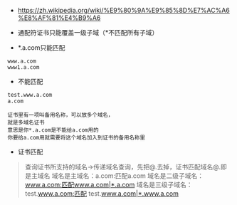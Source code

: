 * https://zh.wikipedia.org/wiki/%E9%80%9A%E9%85%8D%E7%AC%A6%E8%AF%81%E4%B9%A6

* 通配符证书只能覆盖一级子域（*不匹配所有子域）
* *.a.com只能匹配
```
www.a.com
www1.a.com

```
* 不能匹配
```
test.www.a.com
a.com

证书里有一项叫备用名称，可以放多个域名，
就是多域名证书
意思是你*.a.com是不能给a.com用的
你要给a.com用就需要将这个域名加入到证书的备用名称里

```

* 证书匹配
> 查询证书所支持的域名->传递域名查询，先把@.去掉，证书匹配域名@.即是主域名
> 域名是主域名：a.com:匹配a.com
> 域名是二级子域名：www.a.com:匹配www.a.com|*.a.com
> 域名是三级子域名：test.www.a.com:匹配 test.www.a.com|*.www.a.com